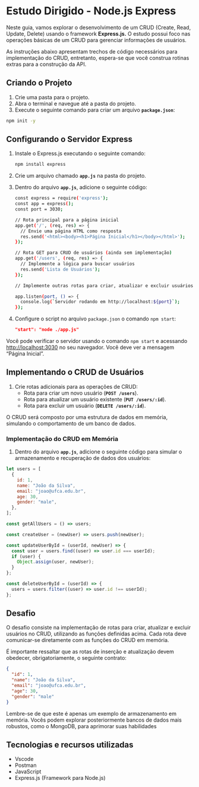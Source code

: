 # Estudo Dirigido - Node.js Express

Neste guia, vamos explorar o desenvolvimento de um CRUD (Create, Read, Update, Delete) usando o framework **Express.js.** O estudo possui foco nas operações básicas de um CRUD para gerenciar informações de usuários.

As instruções abaixo apresentam trechos de código necessários para implementação do CRUD, entretanto, espera-se que você construa rotinas extras para a construção da API.

## Criando o Projeto

1. Crie uma pasta para o projeto.
2. Abra o terminal e navegue até a pasta do projeto.
3. Execute o seguinte comando para criar um arquivo **`package.json`**:

```bash
npm init -y
```

## Configurando o Servidor Express

1. Instale o Express.js executando o seguinte comando:

   ```bash
   npm install express
   ```

2. Crie um arquivo chamado **`app.js`** na pasta do projeto.
3. Dentro do arquivo **`app.js`**, adicione o seguinte código:

   ```bash
   const express = require('express');
   const app = express();
   const port = 3030;

   // Rota principal para a página inicial
   app.get('/', (req, res) => {
     // Envie uma página HTML como resposta
     res.send('<html><body><h1>Página Inicial</h1></body></html>');
   });

   // Rota GET para CRUD de usuários (ainda sem implementação)
   app.get('/users', (req, res) => {
     // Implemente a lógica para buscar usuários
     res.send('Lista de Usuários');
   });

   // Implemente outras rotas para criar, atualizar e excluir usuários

   app.listen(port, () => {
     console.log(`Servidor rodando em http://localhost:${port}`);
   });

   ```

4. Configure o script no arquivo `package.json` o comando `npm start`:

   ```json
   "start": "node ./app.js"
   ```

Você pode verificar o servidor usando o comando `npm start` e acessando [http://localhost:3030](http://localhost:3030/) no seu navegador. Você deve ver a mensagem “Página Inicial”.

## Implementando o CRUD de Usuários

1. Crie rotas adicionais para as operações de CRUD:
   - Rota para criar um novo usuário (**`POST /users`**).
   - Rota para atualizar um usuário existente (**`PUT /users/:id`**).
   - Rota para excluir um usuário (**`DELETE /users/:id`**).

O CRUD será composto por uma estrutura de dados em memória, simulando o comportamento de um banco de dados.

### **Implementação do CRUD em Memória**

1. Dentro do arquivo **`app.js`**, adicione o seguinte código para simular o armazenamento e recuperação de dados dos usuários:

```jsx
let users = [
  {
    id: 1,
    name: "João da Silva",
    email: "joao@ufca.edu.br",
    age: 30,
    gender: "male",
  },
];

const getAllUsers = () => users;

const createUser = (newUser) => users.push(newUser);

const updateUserById = (userId, newUser) => {
  const user = users.find((user) => user.id === userId);
  if (user) {
    Object.assign(user, newUser);
  }
};

const deleteUserById = (userId) => {
  users = users.filter((user) => user.id !== userId);
};
```

## **Desafio**

O desafio consiste na implementação de rotas para criar, atualizar e excluir usuários no CRUD, utilizando as funções definidas acima. Cada rota deve comunicar-se diretamente com as funções do CRUD em memória.

É importante ressaltar que as rotas de inserção e atualização devem obedecer, obrigatoriamente, o seguinte contrato:

```json
{
  "id": 1,
  "name": "João da Silva",
  "email": "joao@ufca.edu.br",
  "age": 30,
  "gender": "male"
}
```

Lembre-se de que este é apenas um exemplo de armazenamento em memória. Vocês podem explorar posteriormente bancos de dados mais robustos, como o MongoDB, para aprimorar suas habilidades

## **Tecnologias e recursos utilizadas**

- Vscode
- Postman
- JavaScript
- Express.js (Framework para Node.js)
